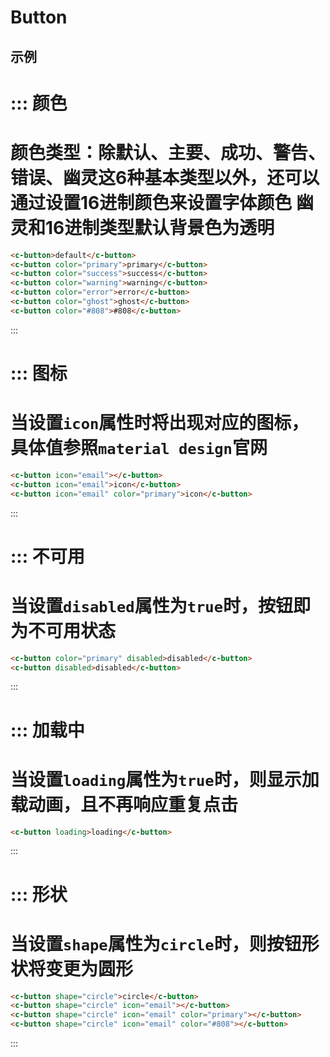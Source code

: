 # Button


## 示例

::: 颜色
===
颜色类型：除默认、主要、成功、警告、错误、幽灵这6种基本类型以外，还可以通过设置16进制颜色来设置字体颜色
幽灵和16进制类型默认背景色为透明
===
```html
<c-button>default</c-button>
<c-button color="primary">primary</c-button>
<c-button color="success">success</c-button>
<c-button color="warning">warning</c-button>
<c-button color="error">error</c-button>
<c-button color="ghost">ghost</c-button>
<c-button color="#808">#808</c-button>
```
:::


::: 图标
===
当设置`icon`属性时将出现对应的图标，具体值参照`material design`官网
===
```html
<c-button icon="email"></c-button>
<c-button icon="email">icon</c-button>
<c-button icon="email" color="primary">icon</c-button>
```
:::


::: 不可用
===
当设置`disabled`属性为`true`时，按钮即为不可用状态
===
```html
<c-button color="primary" disabled>disabled</c-button>
<c-button disabled>disabled</c-button>
```
:::


::: 加载中
===
当设置`loading`属性为`true`时，则显示加载动画，且不再响应重复点击
===
```html
<c-button loading>loading</c-button>
```
:::


::: 形状
===
当设置`shape`属性为`circle`时，则按钮形状将变更为圆形
===
```html
<c-button shape="circle">circle</c-button>
<c-button shape="circle" icon="email"></c-button>
<c-button shape="circle" icon="email" color="primary"></c-button>
<c-button shape="circle" icon="email" color="#808"></c-button>
```
:::
